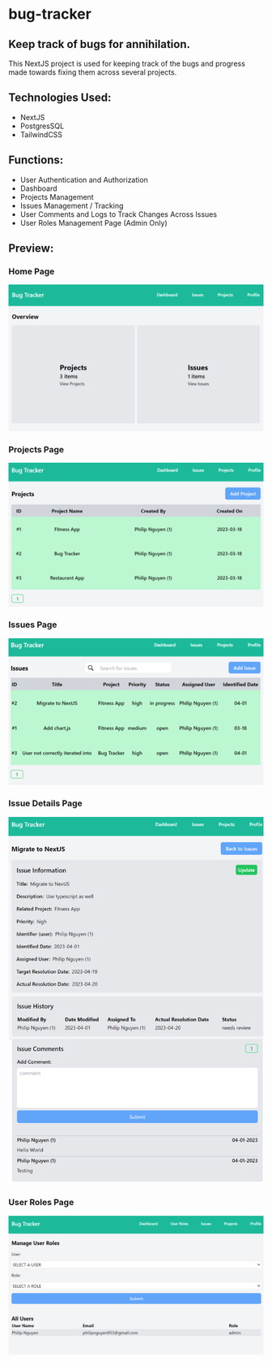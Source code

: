 # bug-tracker

## Keep track of bugs for annihilation.

This NextJS project is used for keeping track of the bugs and progress made towards fixing them across several projects.

## Technologies Used:

- NextJS
- PostgresSQL
- TailwindCSS

## Functions:
- User Authentication and Authorization
- Dashboard
- Projects Management
- Issues Management / Tracking
- User Comments and Logs to Track Changes Across Issues
- User Roles Management Page (Admin Only)

## Preview:

### Home Page
<img src="./preview/home.png" alt="home page"/>

### Projects Page
<img src="./preview/projects.png" alt="projects page"/>

### Issues Page
<img src="./preview/issues.png" alt="issues page"/>

### Issue Details Page
<img src="./preview/issue-details.png" alt="issue details page"/>

### User Roles Page
<img src="./preview/roles.png" alt="user roles page"/>